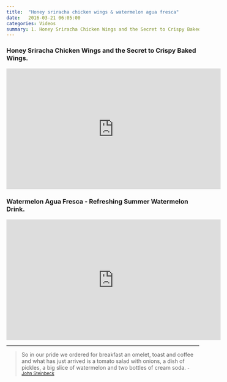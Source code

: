 ```yaml
---
title:  "Honey sriracha chicken wings & watermelon agua fresca"
date:   2016-03-21 06:05:00
categories: Videos
summary: 1. Honey Sriracha Chicken Wings and the Secret to Crispy Baked Wings. 2. Watermelon Agua Fresca - Refreshing Summer Watermelon Drink.
---
```


### Honey Sriracha Chicken Wings and the Secret to Crispy Baked Wings.

<iframe width="560" height="315" src="https://www.youtube.com/embed/BDVg0u2YQ7Q" frameborder="0" allowfullscreen></iframe>

### Watermelon Agua Fresca - Refreshing Summer Watermelon Drink.

<iframe width="560" height="315" src="https://www.youtube.com/embed/KiCh8dVsbQU" frameborder="0" allowfullscreen></iframe>


---
> So in our pride we ordered for breakfast an omelet, toast and coffee and what has just arrived is a tomato salad with onions, a dish of pickles, a big slice of watermelon and two bottles of cream soda.
> <small>- [John Steinbeck](http://www.brainyquote.com/quotes/quotes/j/johnsteinb114027.html)</small>